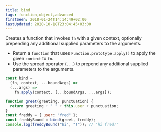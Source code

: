 ```yaml
---
title: bind
tags: function,object,advanced
firstSeen: 2018-01-24T14:14:49+02:00
lastUpdated: 2020-10-18T23:04:45+03:00
---
```


Creates a function that invokes `fn` with a given context, optionally prepending any additional supplied parameters to the arguments.

- Return a `function` that uses `Function.prototype.apply()` to apply the given `context` to `fn`.
- Use the spread operator (`...`) to prepend any additional supplied parameters to the arguments.

```js
const bind =
  (fn, context, ...boundArgs) =>
  (...args) =>
    fn.apply(context, [...boundArgs, ...args]);
```

```js
function greet(greeting, punctuation) {
  return greeting + " " + this.user + punctuation;
}
const freddy = { user: "fred" };
const freddyBound = bind(greet, freddy);
console.log(freddyBound("hi", "!")); // 'hi fred!'
```
